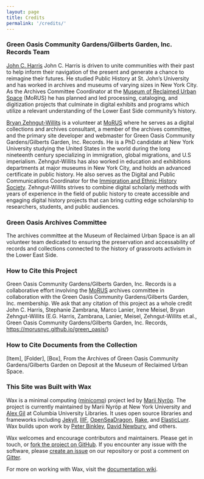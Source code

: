```yaml
---
layout: page
title: Credits
permalink: '/credits/'
---
```

### Green Oasis Community Gardens/Gilberts Garden, Inc. Records Team
[John C. Harris](https://www.linkedin.com/in/john-harris-674317154/) John C. Harris is driven to unite communities with their past to help inform their navigation of the present and generate a chance to reimagine their futures. He studied Public History at St. John’s University and has worked in archives and museums of varying sizes in New York City. As the Archives Committee Coordinator at the [Museum of Reclaimed Urban Space](http://www.morusnyc.org/) \(MoRUS) he has planned and led processing, cataloging, and digitization projects that culminate in digital exhibits and programs which utilize a relevant understanding of the Lower East Side community’s history.

[Bryan Zehngut-Willits](http://rbzwillits.org/) is a volunteer at [MoRUS](http://www.morusnyc.org/) where he serves as a digital collections and archives consultant, a member of the archives committee, and the primary site developer and webmaster for Green Oasis Community Gardens/Gilberts Garden, Inc. Records. He is a PhD candidate at New York University studying the United States in the world during the long nineteenth century specializing in immigration, global migrations, and U.S imperialism. Zehngut-Willits has also worked in education and exhibitions departments at major museums in New York City, and holds an advanced certificate in public history. He also serves as the Digital and Public Communications Coordinator for the [Immigration and Ethnic History Society](https://iehs.org/people#coordinator). Zehngut-Willits strives to combine digital scholarly methods with years of experience in the field of public history to create accessible and engaging digital history projects that can bring cutting edge scholarship to researchers, students, and public audiences.

### Green Oasis Archives Committee
The archives committee at the Museum of Reclaimed Urban Space is an all volunteer team dedicated to ensuring the preservation and accessability of records and collections connected to the history of grassroots activism in the Lower East Side. 

### How to Cite this Project
Green Oasis Community Gardens/Gilberts Garden, Inc. Records is a collaborative effort involving the [MoRUS](http://www.morusnyc.org/) archives committee in collaboration with the Green Oasis Community Gardens/Gilberts Garden, Inc. membership. We ask that any citation of this project as a whole credit John C. Harris, Stephanie Zambrana, Marco Lanier, Irene Meisel, Bryan Zehngut-Willits (E.G. Harris, Zambrana, Lanier, Meisel, Zehngut-Willits et.al., Green Oasis Community Gardens/Gilberts Garden, Inc. Records, https://morusnyc.github.io/green_oasis/)

### How to Cite Documents from the Collection
\[Item\], \[Folder\], \[Box\], From the Archives of Green Oasis Community Gardens/Gilberts Garden on Deposit at the Museum of Reclaimed Urban Space.

### This Site was Built with Wax
Wax is a minimal computing ([minicomp](https://github.com/minicomp)) project led by [Marii Nyröp](http://marii.info/). The project is currently maintained by Marii Nyröp at New York University and [Alex Gil](https://github.com/elotroalex) at Columbia University Libraries. It uses open source libraries and frameworks including [Jekyll](https://jekyllrb.com), [IIIF](http://iiif.io), [OpenSeaDragon](https://openseadragon.github.io/), [Rake](https://ruby.github.io/rake/), and [ElasticLunr](http://elasticlunr.com/). Wax builds upon work by [Peter Binkley](https://github.com/pbinkley), [David Newbury](https://github.com/workergnome), and others.

Wax welcomes and encourage contributors and maintainers. Please get in touch, or [fork the project on GitHub](https://github.com/minicomp/wax). If you encounter any issue with the software, please [create an issue](https://github.com/minicomp/wax/issues) on our repository or post a comment on [Gitter](https://gitter.im/minicomp/wax/).

For more on working with Wax, visit the [documentation wiki](https://minicomp.github.io/wiki/wax/).